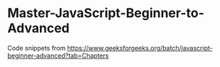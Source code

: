 # Master-JavaScript-Beginner-to-Advanced
Code snippets from https://www.geeksforgeeks.org/batch/javascript-beginner-advanced?tab=Chapters
